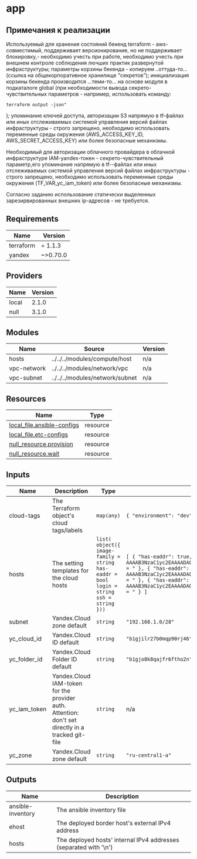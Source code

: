 # app

## Примечания к реализации

Используемый для хранения состояний бекенд terraform - aws-совместимый,
поддерживает версионирование, но не поддерживает блокировку,- необходимо учесть при работе,
необходимо учесть при внешнем контроле соблюдения лючших практик развернутой инфраструктуры;
параметры корзины бекенда - копируем ..оттуда-то... (ссылка на общекорпоративное хранилище "секретов");
инициализация корзины бекенда производится ...теми-то... на основе модуля в подкаталоге global
(при необходимости вывода секрето-чувствительных параметров - например, использовать команду:
```
terraform output -json"
```
);
упоминание ключей доступа, авторизации S3 напрямую в tf-файлах или иных отслеживаемых системой управления
версий файлах инфраструктуры - строго запрещено,
необходимо использовать переменные среды окружения (AWS_ACCESS_KEY_ID, AWS_SECRET_ACCESS_KEY) 
или более безопасные механизмы.

Необходимый для авторизации облачного провайдера в облачной инфраструктуре IAM-yandex-токен -
секрето-чувствительный параметр,его упоминание напрямую в tf--файлах или иных отслеживаемых системой управления
версий файлах инфраструктуры - строго запрещено,
необходимо использовать переменные среды окружения (TF_VAR_yc_iam_token)
или более безопасные механизмы.

Согласно заданию использование статически выделенных зарезирвированных внешних ip-адресов - не требуется.



<!-- BEGINNING OF PRE-COMMIT-TERRAFORM DOCS HOOK -->
## Requirements

| Name | Version |
|------|---------|
| terraform | = 1.1.3 |
| yandex | ~>0.70.0 |

## Providers

| Name | Version |
|------|---------|
| local | 2.1.0 |
| null | 3.1.0 |

## Modules

| Name | Source | Version |
|------|--------|---------|
| hosts | ../../../modules/compute/host | n/a |
| vpc-network | ../../../modules/network/vpc | n/a |
| vpc-subnet | ../../../modules/network/subnet | n/a |

## Resources

| Name | Type |
|------|------|
| [local_file.ansible-configs](https://registry.terraform.io/providers/hashicorp/local/latest/docs/resources/file) | resource |
| [local_file.etc-configs](https://registry.terraform.io/providers/hashicorp/local/latest/docs/resources/file) | resource |
| [null_resource.provision](https://registry.terraform.io/providers/hashicorp/null/latest/docs/resources/resource) | resource |
| [null_resource.wait](https://registry.terraform.io/providers/hashicorp/null/latest/docs/resources/resource) | resource |

## Inputs

| Name | Description | Type | Default | Required |
|------|-------------|------|---------|:--------:|
| cloud-tags | The Terraform object's cloud tags/labels | `map(any)` | ```{ "environment": "dev", "terraform": true }``` | no |
| hosts | The setting templates for the cloud hosts | ```list( object({ image-family = string has-eaddr = bool login = string ssh = string }))``` | ```[ { "has-eaddr": true, "image-family": "ubuntu-2004-lts", "login": "ruser0", "ssh": "ssh-rsa AAAAB3NzaC1yc2EAAAADAQABAAABAHvfDvfxMVMfxvWVHoVik+m7xVfUC7RpThrDJAFpkc6qQHM/n3CV8aPny8b5zG86F7vuV0RxlOOLJZPEBeHW4MnCLE9uH+8kssioLyBekF/N8poewkzeNMAsx+rXt8PmZuLqthhdvjJaC9FNuqmjDzermNPv9RXR7FOpC6kKk3KlOszyiL0+/dIenQzyz//DG2AsAnnB3zKDEGAg+Nyo2Z0NFmuRKHNa0D0ezFMB34FPjw7eyBoYb/UwX46ANmPdqZGsi13up3tOAZ/uZdyZ2ksJ90vXrxEwi8J+8kEoKi+UYNpAjYAb4KVuPG+7aNgorC6i0nYHHJ7JJnsHbbNY+28 = " }, { "has-eaddr": false, "image-family": "ubuntu-2004-lts", "login": "ruser0", "ssh": "ssh-rsa AAAAB3NzaC1yc2EAAAADAQABAAABAHvfDvfxMVMfxvWVHoVik+m7xVfUC7RpThrDJAFpkc6qQHM/n3CV8aPny8b5zG86F7vuV0RxlOOLJZPEBeHW4MnCLE9uH+8kssioLyBekF/N8poewkzeNMAsx+rXt8PmZuLqthhdvjJaC9FNuqmjDzermNPv9RXR7FOpC6kKk3KlOszyiL0+/dIenQzyz//DG2AsAnnB3zKDEGAg+Nyo2Z0NFmuRKHNa0D0ezFMB34FPjw7eyBoYb/UwX46ANmPdqZGsi13up3tOAZ/uZdyZ2ksJ90vXrxEwi8J+8kEoKi+UYNpAjYAb4KVuPG+7aNgorC6i0nYHHJ7JJnsHbbNY+28 = " }, { "has-eaddr": false, "image-family": "centos-stream-8", "login": "ruser0", "ssh": "ssh-rsa AAAAB3NzaC1yc2EAAAADAQABAAABAHvfDvfxMVMfxvWVHoVik+m7xVfUC7RpThrDJAFpkc6qQHM/n3CV8aPny8b5zG86F7vuV0RxlOOLJZPEBeHW4MnCLE9uH+8kssioLyBekF/N8poewkzeNMAsx+rXt8PmZuLqthhdvjJaC9FNuqmjDzermNPv9RXR7FOpC6kKk3KlOszyiL0+/dIenQzyz//DG2AsAnnB3zKDEGAg+Nyo2Z0NFmuRKHNa0D0ezFMB34FPjw7eyBoYb/UwX46ANmPdqZGsi13up3tOAZ/uZdyZ2ksJ90vXrxEwi8J+8kEoKi+UYNpAjYAb4KVuPG+7aNgorC6i0nYHHJ7JJnsHbbNY+28 = " } ]``` | no |
| subnet | Yandex.Cloud zone default | `string` | `"192.168.1.0/28"` | no |
| yc\_cloud\_id | Yandex.Cloud ID default | `string` | `"b1gjilr27b0mqp90rj46"` | no |
| yc\_folder\_id | Yandex.Cloud Folder ID default | `string` | `"b1gjo8k8qajfr6ftho2n"` | no |
| yc\_iam\_token | Yandex.Cloud IAM-token for the provider auth. Attention: don't set directly in a tracked git-file | `string` | n/a | yes |
| yc\_zone | Yandex.Cloud zone default | `string` | `"ru-central1-a"` | no |

## Outputs

| Name | Description |
|------|-------------|
| ansible-inventory | The ansible inventory file |
| ehost | The deployed border host's external IPv4 address |
| hosts | The deployed hosts' internal IPv4 addresses (separated with '\n') |
<!-- END OF PRE-COMMIT-TERRAFORM DOCS HOOK -->
